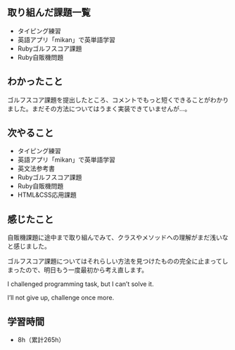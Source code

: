 ## 取り組んだ課題一覧
- タイピング練習
- 英語アプリ「mikan」で英単語学習
- Rubyゴルフスコア課題
- Ruby自販機問題
## わかったこと
ゴルフスコア課題を提出したところ、コメントでもっと短くできることがわかりました。まだその方法についてはうまく実装できていませんが…。
## 次やること
- タイピング練習
- 英語アプリ「mikan」で英単語学習
- 英文法参考書
- Rubyゴルフスコア課題
- Ruby自販機問題
- HTML&CSS応用課題
## 感じたこと
自販機課題に途中まで取り組んでみて、クラスやメソッドへの理解がまだ浅いなと感じました。

ゴルフスコア課題についてはそれらしい方法を見つけたものの完全に止まってしまったので、明日もう一度最初から考え直します。

I challenged programming task, but I can’t solve it.

I’ll not give up, challenge once more.

## 学習時間
- 8h（累計265h）
